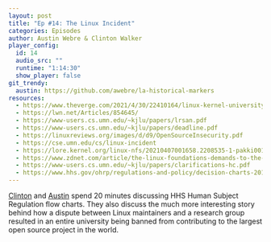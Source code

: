```yaml
---
layout: post
title: "Ep #14: The Linux Incident"
categories: Episodes
author: Austin Webre & Clinton Walker
player_config:
  id: 14
  audio_src: ""
  runtime: "1:14:30"
  show_player: false
git_trendy:
  austin: https://github.com/awebre/la-historical-markers
resources:
  - https://www.theverge.com/2021/4/30/22410164/linux-kernel-university-of-minnesota-banned-open-source
  - https://lwn.net/Articles/854645/
  - https://www-users.cs.umn.edu/~kjlu/papers/lrsan.pdf
  - https://www-users.cs.umn.edu/~kjlu/papers/deadline.pdf
  - https://linuxreviews.org/images/d/d9/OpenSourceInsecurity.pdf
  - https://cse.umn.edu/cs/linux-incident
  - https://lore.kernel.org/linux-nfs/20210407001658.2208535-1-pakki001@umn.edu/
  - https://www.zdnet.com/article/the-linux-foundations-demands-to-the-university-of-minnesota-for-its-bad-linux-patches/
  - https://www-users.cs.umn.edu/~kjlu/papers/clarifications-hc.pdf
  - https://www.hhs.gov/ohrp/regulations-and-policy/decision-charts-2018/index.html
---
```


[Clinton](https://twitter.com/clintonjwalker) and [Austin](https://twitter.com/austinwebre) spend 20 minutes discussing HHS Human Subject Regulation flow charts. They also discuss the much more interesting story behind how a dispute between Linux maintainers and a research group resulted in an entire university being banned from contributing to the largest open source project in the world.
